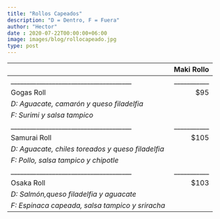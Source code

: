 ```yaml
---
title: "Rollos Capeados"
description: "D = Dentro, F = Fuera"
author: "Hector"
date : 2020-07-22T00:00:00+06:00
image: images/blog/rollocapeado.jpg
type: post
---
```



||&nbsp;Maki Rollo|
|:--------------------------------|----------:|
|______________________________________|___________|
| Gogas Roll                      | $95       |
| *D: Aguacate, camarón y queso filadelfia*|  |
| *F: Surimi y salsa tampico*     |           |
|______________________________________|___________|
| Samurai Roll                    | $105      |
| *D: Aguacate, chiles toreados y queso filadelfia*||
| *F: Pollo, salsa tampico y chipotle*|       |
|______________________________________|___________|
| Osaka Roll                      | $103      |
| *D: Salmón,queso filadelfia y aguacate*|         |
| *F: Espinaca capeada, salsa tampico y sriracha*| |
